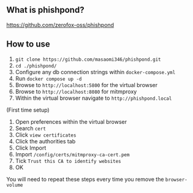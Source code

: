 ## What is phishpond?
https://github.com/zerofox-oss/phishpond

## How to use
1. `git clone https://github.com/masaomi346/phishpond.git`
2. `cd ./phishpond/`
3. Configure any db connection strings within `docker-compose.yml`
4. Run `docker compose up -d`
5. Browse to `http://localhost:5800` for the virtual browser
6. Browse to `http://localhost:8080` for mitmproxy
7. Within the virtual browser navigate to `http://phishpond.local`

(First time setup)
1. Open preferences within the virtual browser
2. Search `cert`
3. Click `view certificates`
4. Click the authorities tab
5. Click Import
6. Import `/config/certs/mitmproxy-ca-cert.pem`
7. Tick `Trust this CA to identify websites`
8. OK

You will need to repeat these steps every time you remove the `browser-volume`
